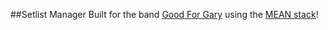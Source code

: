 ##Setlist Manager
Built for the band [Good For Gary](http://www.goodforgary.com) using the [MEAN stack](http://meanjs.org)!
